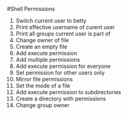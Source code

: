 #Shell Permissions
1. Switch current user to betty
2. Print effective username of curent user
3. Print all groups current user is part of
4. Change owner of file
5. Create an empty file
6. Add execute permission
7. Add multiple permissions
8. Add execute permission for everyone
9. Set permission for other users only
10. Mirror file permissions
10. Set the mode of a file
11. Add execute permission to subdirectories
12. Create a directory with permissions
13. Change group owner
